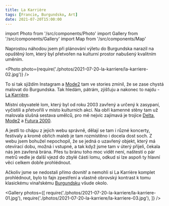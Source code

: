 ```yaml
---
title: La Karrière
tags: [Francie, Burgundsko, Art]
date: 2021-07-20T15:00:00
---
```


import Photo from '/src/components/Photo'
import Gallery from '/src/components/Gallery'
import Map from '/src/components/Map'

Naprostou náhodou jsem při plánování výletu do Burgundska narazil na opuštěný lom, který byl přetvořen na kulturní prostor nabušený kvalitním uměním.

<!-- truncate -->

<Photo photo={require('./photos/2021-07-20-la-karriere/la-karriere-02.jpg')} />

To si tak sjíždím Instagram a [Mode2](https://www.instagram.com/mode2official/) tam ve stories zmínil, že se zase chystá malovat do Burgundska. Tak hledám, pátrám, zjišťuju a nakonec to najdu - [La Karrière](http://www.lakarriere.fr/).

<Map src="https://www.google.com/maps/embed?pb=!1m18!1m12!1m3!1d2713.6528337210043!2d4.907743715686949!3d47.14506717915671!2m3!1f0!2f0!3f0!3m2!1i1024!2i768!4f13.1!3m3!1m2!1s0x47f28e4a417ff6af%3A0xd708d6425e9f8b4c!2sLa%20Karri%C3%A8re%20-%2021700%20Villars-Fontaine!5e0!3m2!1sen!2scz!4v1627809142162!5m2!1sen!2scz" />

Místní obyvatelé lom, který byl od roku 2003 zavřený a určený k zasypaní, vyčistili a přetvořili v místo kulturních akcí. Na obří kamenné stěny tam už malovala slušná sestava umělců, pro mě nejvíc zajímavá je trojice [Delta](https://www.instagram.com/boris_tellegen/), [Mode2](https://www.instagram.com/mode2official/) a [Futura 2000](https://www.instagram.com/futuradosmil/).

A jestli to chápu z jejich webu správně, dělají se tam i různé koncerty, festivaly a kromě obřích maleb je tam rozmístěno i docela dost soch. Z webu jsem bohužel nepochopil, že se jedná o uzavřený objekt, který má otevírací dobu, možná i vstupné, a tak když jsme tam v úterý přijeli, čekala nás jen zavřená brána. Přes tu bránu toho moc vidět není, naštestí o pár metrů vedle je další vjezd do zbylé části lomu, odkud si lze aspoň ty hlavní věci celkem dobře prohlédnout.

Ačkoliv jsme se nedostali přímo dovnitř a nemohli si La Karrière komplet prohlédnout, bylo to fajn zpestření a vlastně obrovský kontrast k tomu klasickému vinařskému [Burgundsku](/tags/burgundsko) všude okolo.

<Gallery photos={[
require('./photos/2021-07-20-la-karriere/la-karriere-01.jpg'),
require('./photos/2021-07-20-la-karriere/la-karriere-03.jpg'),
]} />
